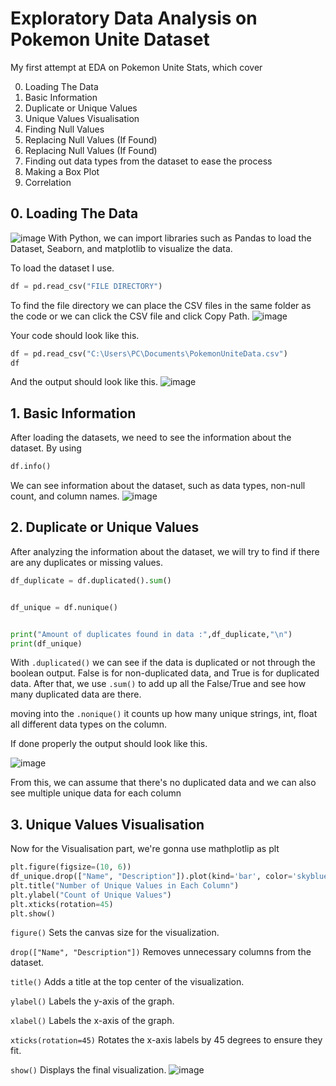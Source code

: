 # Exploratory Data Analysis on Pokemon Unite Dataset
My first attempt at EDA on Pokemon Unite Stats, which cover

0. Loading The Data
1. Basic Information
2. Duplicate or Unique Values
3. Unique Values Visualisation
4. Finding Null Values
5. Replacing Null Values (If Found)
6. Replacing Null Values (If Found)
7. Finding out data types from the dataset to ease the process
8. Making a Box Plot
9. Correlation

## 0. Loading The Data
![image](https://github.com/user-attachments/assets/4fb880f7-b1cd-4be5-b11e-14bbf7cad966)
With Python, we can import libraries such as Pandas to load the Dataset, Seaborn, and matplotlib to visualize the data.

To load the dataset I use.
```py
df = pd.read_csv("FILE DIRECTORY")
```
To find the file directory we can place the CSV files in the same folder as the code or we can click the CSV file and click Copy Path.
![image](https://github.com/user-attachments/assets/2508b422-98ad-48d7-a0dd-0d41aabb4cea)

Your code should look like this.
```py
df = pd.read_csv("C:\Users\PC\Documents\PokemonUniteData.csv")
df
```

And the output should look like this.
![image](https://github.com/user-attachments/assets/9d45db83-5846-4c4f-97d9-db40e0dd537d)

## 1. Basic Information
After loading the datasets, we need to see the information about the dataset.
By using

```py
df.info()
```
We can see information about the dataset, such as data types, non-null count, and column names.
![image](https://github.com/user-attachments/assets/f0e65c39-5094-41a0-946a-da88ab8f221f)

## 2. Duplicate or Unique Values
After analyzing the information about the dataset, we will try to find if there are any duplicates or missing values.
```py
df_duplicate = df.duplicated().sum()


df_unique = df.nunique()


print("Amount of duplicates found in data :",df_duplicate,"\n")
print(df_unique)
```

With `.duplicated()` we can see if the data is duplicated or not through the boolean output. False is for non-duplicated data, and True is for duplicated data. After that, we use `.sum()` to add up all the False/True and see how many duplicated data are there.

moving into the `.nonique()` it counts up how many unique strings, int, float all different data types on the column.

If done properly the output should look like this.

![image](https://github.com/user-attachments/assets/4d5a7b47-0973-4226-90d4-ca977d56cf58)

From this, we can assume that there's no duplicated data and we can also see multiple unique data for each column 

## 3. Unique Values Visualisation
Now for the Visualisation part, we're gonna use mathplotlip as plt

```py
plt.figure(figsize=(10, 6))
df_unique.drop(["Name", "Description"]).plot(kind='bar', color='skyblue')
plt.title("Number of Unique Values in Each Column")
plt.ylabel("Count of Unique Values")
plt.xticks(rotation=45)
plt.show()
```

`figure()` Sets the canvas size for the visualization.

`drop(["Name", "Description"])` Removes unnecessary columns from the dataset.

`title()` Adds a title at the top center of the visualization.

`ylabel()` Labels the y-axis of the graph.

`xlabel()` Labels the x-axis of the graph.

`xticks(rotation=45)` Rotates the x-axis labels by 45 degrees to ensure they fit.

`show()` Displays the final visualization.
![image](https://github.com/user-attachments/assets/4f161895-ff18-4bc1-858a-f29b20445eee)


